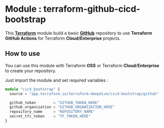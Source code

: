 # Module : terraform-github-cicd-bootstrap
This [**Terraform**](https://www.terraform.io/) module build a basic [**GitHub**](https://github.com/) repository to use **Terraform** **GitHub Actions** for Terraform **Cloud/Enterprise** projects.



## How to use

You can use this module with Terraform **OSS** or Terraform **Cloud**/**Enterprise** to create your repository.

Just import the module and set required variables :  

```typescript
module "cicd_bootstrap" {
  source = "app.terraform.io/terraform-deepdive/cicd-bootstrap/github"

  github_token        = "GITHUB_TOKEN_HERE"
  github_organization = "GITHUB_ORGANIZATION_HERE"
  repository_name     = "REPOSITORY_NAME"
  secret_tfc_token    = "TF_TOKEN_HERE"
}
```

